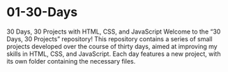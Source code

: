 # 01-30-Days
 30 Days, 30 Projects with HTML, CSS, and JavaScript Welcome to the “30 Days, 30 Projects” repository! This repository contains a series of small projects developed over the course of thirty days, aimed at improving my skills in HTML, CSS, and JavaScript. Each day features a new project, with its own folder containing the necessary files.  

